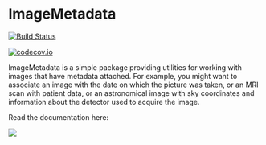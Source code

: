 # ImageMetadata

[![Build Status](https://travis-ci.org/JuliaImages/ImageMetadata.jl.svg?branch=master)](https://travis-ci.org/JuliaImages/ImageMetadata.jl)

[![codecov.io](http://codecov.io/github/JuliaImages/ImageMetadata.jl/coverage.svg?branch=master)](http://codecov.io/github/JuliaImages/ImageMetadata.jl?branch=master)

ImageMetadata is a simple package providing utilities for working with
images that have metadata attached. For example, you might want to
associate an image with the date on which the picture was taken, or an
MRI scan with patient data, or an astronomical image with sky
coordinates and information about the detector used to acquire the
image.

Read the documentation here:

[![](https://img.shields.io/badge/docs-latest-blue.svg)](https://juliaimages.org/latest/imagemetadata/)
